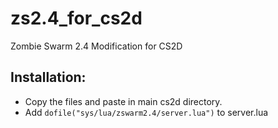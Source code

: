 # zs2.4_for_cs2d

Zombie Swarm 2.4 Modification for CS2D

## Installation:
* Copy the files and paste in main cs2d directory.
* Add `dofile("sys/lua/zswarm2.4/server.lua")` to server.lua
